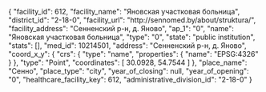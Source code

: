 {
    "facility_id": 612,
    "facility_name": "Яновская участковая больница",
    "district_id": "2-18-0",
    "facility_url": "http:\/\/sennomed.by\/about\/struktura\/",
    "facility_address": "Сенненский р-н, д. Яново",
    "ap_1": "0",
    "name": "Яновская участковая больница",
    "type": "0",
    "state": "public institution",
    "stats": [],
    "med_id": 10214501,
    "address": "Сенненский р-н, д. Яново",
    "coord_x_y": {
        "crs": {
            "type": "name",
            "properties": {
                "name": "EPSG:4326"
            }
        },
        "type": "Point",
        "coordinates": [
            30.0928,
            54.7544
        ]
    },
    "place_name": "Сенно",
    "place_type": "city",
    "year_of_closing": null,
    "year_of_opening": "0",
    "healthcare_facility_key": 612,
    "administrative_division_id": "2-18-0"
}